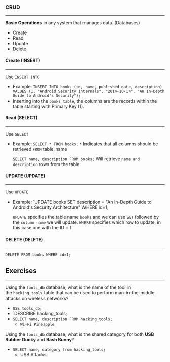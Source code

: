 
### CRUD
----------
**Basic Operations** in any system that manages data. (Databases)
- Create
- Read
- Update
- Delete

#### Create (INSERT)
---------------
Use `INSERT INTO`
- Example:
	`INSERT INTO books (id, name, published_date, description) VALUES (1, "Android Security Internals", "2014-10-14", "An In-Depth Guide to Android's Security");`
- Inserting into the `books table`, the columns are the records within the table starting with Primary Key (1).


#### Read (SELECT)
----------
Use `SELECT`
- Example: 
	`SELECT * FROM books;`
	`*` Indicates that all columns should be retrieved `FROM` table_name

	`SELECT name, description FROM books;`
	Will retrieve `name and description` rows from the table.



#### UPDATE (UPDATE)
--------
Use `UPDATE`
- Example:
  `UPDATE books SET description = "An In-Depth Guide to Android's Security Architecture" WHERE id=1;

	`UPDATE` specifies the table name `books` and we can use `SET` followed by the `column name` we will update.
		`WHERE` specifies which row to update, in this case one with the ID = 1


#### DELETE (DELETE)
----
`DELETE FROM books WHERE id=1;`



## Exercises
----
Using the `tools_db` database, what is the name of the tool in the `hacking_tools` table that can be used to perform man-in-the-middle attacks on wireless networks?  
- `USE tools_db;`
- `DESCRIBE hacking_tools;
- `SELECT name, description FROM hacking_tools;`
	- `Wi-Fi Pineapple`



Using the `tools_db` database, what is the shared category for both **USB Rubber Ducky** and **Bash Bunny**?
- `SELECT name, category from hacking_tools;`
	- USB Attacks